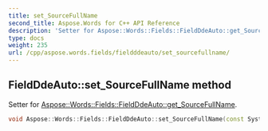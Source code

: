 ```yaml
---
title: set_SourceFullName
second_title: Aspose.Words for C++ API Reference
description: 'Setter for Aspose::Words::Fields::FieldDdeAuto::get_SourceFullName.'
type: docs
weight: 235
url: /cpp/aspose.words.fields/fieldddeauto/set_sourcefullname/
---
```

## FieldDdeAuto::set_SourceFullName method


Setter for [Aspose::Words::Fields::FieldDdeAuto::get_SourceFullName](../get_sourcefullname/).

```cpp
void Aspose::Words::Fields::FieldDdeAuto::set_SourceFullName(const System::String &value)
```

